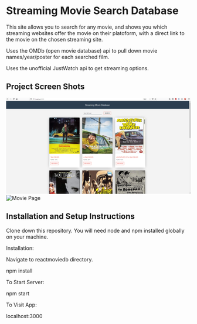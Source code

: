 <h1>Streaming Movie Search Database</h1>

This site allows you to search for any movie, and shows you which streaming
websites offer the movie on their platoform, with a direct link to the movie
on the chosen streaming site.


Uses the OMDb (open movie database) api to pull down movie names/year/poster 
for each searched film.

Uses the unofficial JustWatch api to get streaming options.

<h2>Project Screen Shots</h2>

<img src="./images/screenshot1.png" alt="Search Page">

<img src="" alt="Movie Page">

<h2>Installation and Setup Instructions</h2>

Clone down this repository. You will need node and npm installed globally on your machine.

Installation:

Navigate to reactmoviedb directory.

npm install

To Start Server:

npm start

To Visit App:

localhost:3000